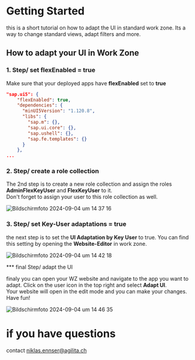 # Getting Started

this is a short tutorial on how to adapt the UI in standard work zone. Its a way to change standard views, adapt filters and more.

## How to adapt your UI in Work Zone

### 1. Step/ set flexEnabled = true
Make sure that your deployed apps have **flexEnabled** set to **true**

```json
"sap.ui5": {
    "flexEnabled": true,
    "dependencies": {
      "minUI5Version": "1.120.8",
      "libs": {
        "sap.m": {},
        "sap.ui.core": {},
        "sap.ushell": {},
        "sap.fe.templates": {}
      }
    },
...
```

### 2. Step/ create a role collection

The 2nd step is to create a new role collection and assign the roles **AdminFlexKeyUser** and **FlexKeyUser** to it. <br>
Don't forget to assign your user to this role collection as well.

![Bildschirmfoto 2024-09-04 um 14 37 16](https://github.com/user-attachments/assets/b57e1804-11fd-4ff9-9899-790281124193)

### 3. Step/ set Key-User adaptations = true

the next step is to set the **UI Adaptation by Key User** to true. You can find this setting by opening the **Website-Editor** in work zone. 

![Bildschirmfoto 2024-09-04 um 14 42 18](https://github.com/user-attachments/assets/fa42adb0-36a8-48ac-a638-c02b91d4a68c)

*** final Step/ adapt the UI

finaly you can open your WZ website and navigate to the app you want to adapt. Click on the user icon in the top right and select **Adapt UI**. <br> 
Your website will open in the edit mode and you can make your changes. Have fun! 

![Bildschirmfoto 2024-09-04 um 14 46 35](https://github.com/user-attachments/assets/40445e8c-9f49-4349-b317-46c44fbe185e)

# if you have questions

contact niklas.ennser@agilita.ch
